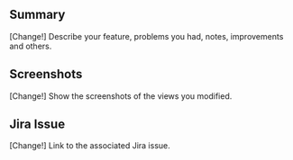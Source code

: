 ## Summary

[Change!] Describe your feature, problems you had, notes, improvements and others.

## Screenshots

[Change!] Show the screenshots of the views you modified.

## Jira Issue

[Change!] Link to the associated Jira issue.
